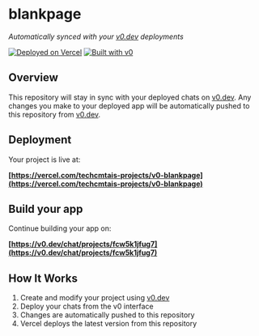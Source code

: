 # blankpage

*Automatically synced with your [v0.dev](https://v0.dev) deployments*

[![Deployed on Vercel](https://img.shields.io/badge/Deployed%20on-Vercel-black?style=for-the-badge&logo=vercel)](https://vercel.com/techcmtais-projects/v0-blankpage)
[![Built with v0](https://img.shields.io/badge/Built%20with-v0.dev-black?style=for-the-badge)](https://v0.dev/chat/projects/fcw5k1jfug7)

## Overview

This repository will stay in sync with your deployed chats on [v0.dev](https://v0.dev).
Any changes you make to your deployed app will be automatically pushed to this repository from [v0.dev](https://v0.dev).

## Deployment

Your project is live at:

**[https://vercel.com/techcmtais-projects/v0-blankpage](https://vercel.com/techcmtais-projects/v0-blankpage)**

## Build your app

Continue building your app on:

**[https://v0.dev/chat/projects/fcw5k1jfug7](https://v0.dev/chat/projects/fcw5k1jfug7)**

## How It Works

1. Create and modify your project using [v0.dev](https://v0.dev)
2. Deploy your chats from the v0 interface
3. Changes are automatically pushed to this repository
4. Vercel deploys the latest version from this repository